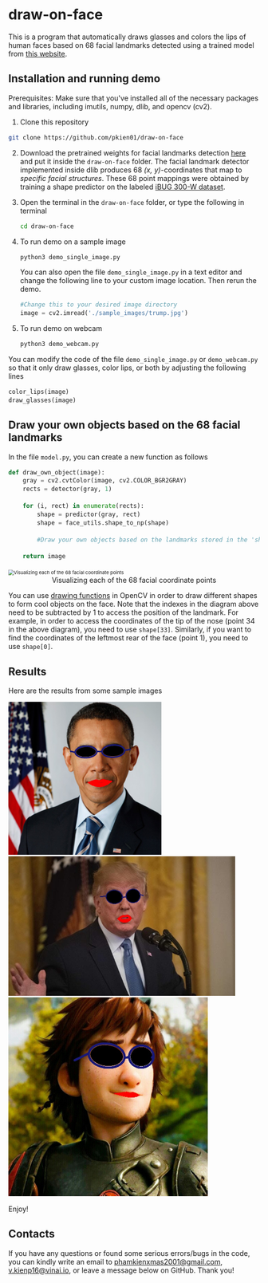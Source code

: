 # draw-on-face

This is a program that automatically draws glasses and colors the lips of human faces based on 68 facial landmarks detected using a trained model from [this website](https://www.pyimagesearch.com/2017/04/10/detect-eyes-nose-lips-jaw-dlib-opencv-python/).



## Installation and running demo

Prerequisites: Make sure that you've installed all of the necessary packages and libraries, including imutils, numpy, dlib, and opencv (cv2).

1.  Clone this repository

   ```bash
   git clone https://github.com/pkien01/draw-on-face
   ```

2. Download the pretrained weights for facial landmarks detection [here](https://drive.google.com/file/d/12583GxL9ospcvv7oaRkRD0oY-eLhuw9_/view?usp=sharing) and put it inside the `draw-on-face` folder. The facial landmark detector implemented inside dlib produces 68 *(x, y)*-coordinates that map to *specific facial structures*. These 68 point mappings were obtained by training a shape predictor on the labeled [iBUG 300-W dataset](https://ibug.doc.ic.ac.uk/resources/facial-point-annotations/). 

3. Open the terminal in the `draw-on-face` folder, or type the following in terminal

   ```bash
   cd draw-on-face
   ```

4. To run demo on a sample image

   ```bash
   python3 demo_single_image.py
   ```

   You can also open the file `demo_single_image.py` in a text editor and change the following line to your custom image location. Then rerun the demo.

   ```python
   #Change this to your desired image directory
   image = cv2.imread('./sample_images/trump.jpg')
   ```

5. To run demo on webcam

   ```bash
   python3 demo_webcam.py
   ```

You can modify the code of the file `demo_single_image.py` or `demo_webcam.py` so that it only draw glasses, color lips, or both by adjusting the following lines

```python
color_lips(image)
draw_glasses(image)
```



## Draw your own objects based on the 68 facial landmarks

In the file `model.py`, you can create a new function as follows

```python
def draw_own_object(image):
	gray = cv2.cvtColor(image, cv2.COLOR_BGR2GRAY)
	rects = detector(gray, 1)

	for (i, rect) in enumerate(rects):
		shape = predictor(gray, rect)
		shape = face_utils.shape_to_np(shape)
		
		#Draw your own objects based on the landmarks stored in the 'shape' array

	return image
```



<img src="https://www.pyimagesearch.com/wp-content/uploads/2017/04/facial_landmarks_68markup-768x619.jpg" alt="Visualizing each of the 68 facial coordinate points" style="zoom: 67%;" />



<div align="center">Visualizing each of the 68 facial coordinate points</div>


You can use [drawing functions](https://docs.opencv.org/2.4/modules/core/doc/drawing_functions.html) in OpenCV in order to draw different shapes to form cool objects on the face. Note that the indexes in the diagram above need to be subtracted by 1 to access the position of the landmark. For example, in order to access the coordinates of the tip of the nose (point 34 in the above diagram), you need to use `shape[33]`. Similarly, if you want to find the coordinates of the leftmost rear of the face (point 1), you need to use `shape[0]`. 



## Results

Here are the results from some sample images



<img src="https://raw.githubusercontent.com/pkien01/draw-on-face/master/sample_images/obama_colored.jpg" style="zoom: 30%" />



<img src="https://raw.githubusercontent.com/pkien01/draw-on-face/master/sample_images/trump_colored.jpg" style="zoom: 70%" />



<img src="https://raw.githubusercontent.com/pkien01/draw-on-face/master/sample_images/hiccup_colored.jpg" style="zoom: 50%" />



Enjoy!

## Contacts

If you have any questions or found some serious errors/bugs in the code, you can kindly write an email to phamkienxmas2001@gmail.com, v.kienp16@vinai.io, or leave a message below on GitHub. Thank you!
